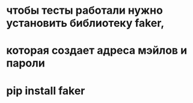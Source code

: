 # чтобы тесты работали нужно установить библиотеку faker,
# которая создает адреса мэйлов и пароли
# pip install faker
